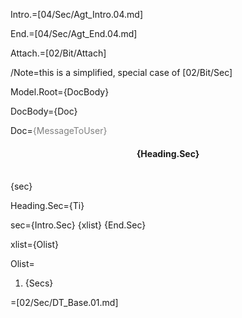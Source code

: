 Intro.=[04/Sec/Agt_Intro.04.md]

End.=[04/Sec/Agt_End.04.md]

Attach.=[02/Bit/Attach]
  
/Note=this is a simplified, special case of [02/Bit/Sec]

Model.Root={DocBody}

DocBody={Doc}

Doc=<font color="grey">{MessageToUser}</font><center><h4>{Heading.Sec}</h4></center><br>{sec} 

Heading.Sec={Ti}

sec={Intro.Sec} {xlist} {End.Sec}

xlist={Olist}

Olist=<ol><li>{Secs}</li></ol>

=[02/Sec/DT_Base.01.md]
